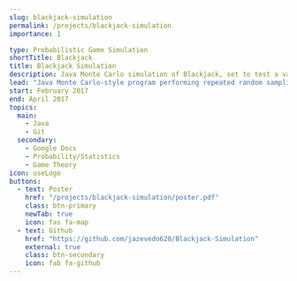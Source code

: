 ```yaml
---
slug: blackjack-simulation
permalink: /projects/blackjack-simulation
importance: 1

type: Probabilistic Game Simulation
shortTitle: Blackjack
title: Blackjack Simulation
description: Java Monte Carlo simulation of Blackjack, set to test a variety of static strategies in order to determine relative effectiveness
lead: "Java Monte Carlo-style program performing repeated random sampling of Blackjack game simulations in order to determine the relative effectiveness of a variety of strategies, including a naive threshold-based strategy as well as an <a href\"https://wizardofodds.com/games/blackjack/strategy/4-decks/\" target=\"_blank\" rel=\"noopener\">optimal lookup table-powered strategy</a>."
start: February 2017
end: April 2017
topics:
  main:
    - Java
    - Git
  secondary:
    - Google Docs
    - Probability/Statistics
    - Game Theory
icon: useLogo
buttons:
  - text: Poster
    href: "/projects/blackjack-simulation/poster.pdf"
    class: btn-primary
    newTab: true
    icon: fas fa-map
  - text: Github
    href: "https://github.com/jazevedo620/Blackjack-Simulation"
    external: true
    class: btn-secondary
    icon: fab fa-github
---
```

